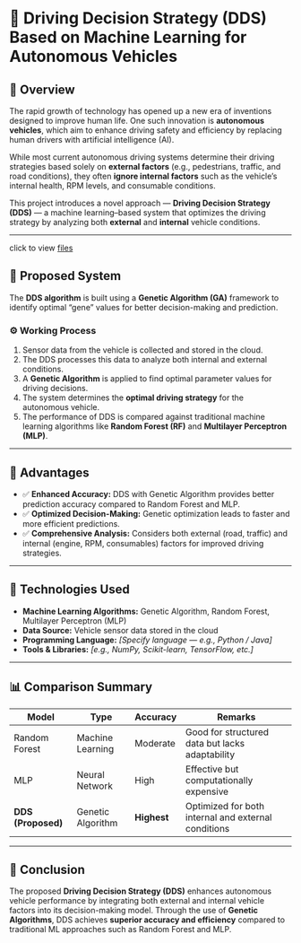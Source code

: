 # 🚗 Driving Decision Strategy (DDS) Based on Machine Learning for Autonomous Vehicles

## 📖 Overview

The rapid growth of technology has opened up a new era of inventions designed to improve human life. One such innovation is **autonomous vehicles**, which aim to enhance driving safety and efficiency by replacing human drivers with artificial intelligence (AI).

While most current autonomous driving systems determine their driving strategies based solely on **external factors** (e.g., pedestrians, traffic, and road conditions), they often **ignore internal factors** such as the vehicle’s internal health, RPM levels, and consumable conditions.

This project introduces a novel approach — **Driving Decision Strategy (DDS)** — a machine learning–based system that optimizes the driving strategy by analyzing both **external** and **internal** vehicle conditions.

---
click to view [files](https://github.com/Udaykira14/DDS-using-Machine-Learning)


## 🧠 Proposed System

The **DDS algorithm** is built using a **Genetic Algorithm (GA)** framework to identify optimal “gene” values for better decision-making and prediction.

### ⚙️ Working Process

1. Sensor data from the vehicle is collected and stored in the cloud.
2. The DDS processes this data to analyze both internal and external conditions.
3. A **Genetic Algorithm** is applied to find optimal parameter values for driving decisions.
4. The system determines the **optimal driving strategy** for the autonomous vehicle.
5. The performance of DDS is compared against traditional machine learning algorithms like **Random Forest (RF)** and **Multilayer Perceptron (MLP)**.

---

## 🚀 Advantages

* ✅ **Enhanced Accuracy:** DDS with Genetic Algorithm provides better prediction accuracy compared to Random Forest and MLP.
* ✅ **Optimized Decision-Making:** Genetic optimization leads to faster and more efficient predictions.
* ✅ **Comprehensive Analysis:** Considers both external (road, traffic) and internal (engine, RPM, consumables) factors for improved driving strategies.

---

## 🧩 Technologies Used

* **Machine Learning Algorithms:** Genetic Algorithm, Random Forest, Multilayer Perceptron (MLP)
* **Data Source:** Vehicle sensor data stored in the cloud
* **Programming Language:** *[Specify language — e.g., Python / Java]*
* **Tools & Libraries:** *[e.g., NumPy, Scikit-learn, TensorFlow, etc.]*

---

## 📊 Comparison Summary

| Model              | Type              | Accuracy    | Remarks                                             |
| ------------------ | ----------------- | ----------- | --------------------------------------------------- |
| Random Forest      | Machine Learning  | Moderate    | Good for structured data but lacks adaptability     |
| MLP                | Neural Network    | High        | Effective but computationally expensive             |
| **DDS (Proposed)** | Genetic Algorithm | **Highest** | Optimized for both internal and external conditions |

---

## 🏁 Conclusion

The proposed **Driving Decision Strategy (DDS)** enhances autonomous vehicle performance by integrating both external and internal vehicle factors into its decision-making model. Through the use of **Genetic Algorithms**, DDS achieves **superior accuracy and efficiency** compared to traditional ML approaches such as Random Forest and MLP.